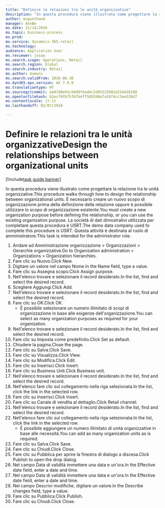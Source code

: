 ```yaml
--- 
title: "Definire le relazioni tra le unità organizzative"
description: "In questa procedura viene illustrato come progettare la relazione tra le unità organizzative."
author: mugunthanm
manager: AnnBe
ms.date: 11/14/2016
ms.topic: business-process
ms.prod: 
ms.service: dynamics-365-retail
ms.technology: 
audience: Application User
ms.reviewer: josaw
ms.search.scope: Operations, Retail
ms.search.region: Global
ms.search.industry: Retail
ms.author: mumani
ms.search.validFrom: 2016-06-30
ms.dyn365.ops.version: AX 7.0.0
ms.translationtype: HT
ms.sourcegitcommit: ea07d8e91c94d9fdad4c2d05533981e254420188
ms.openlocfilehash: b2ecf9fb75f67b4ff505598e7a38f4cc3ee328d7
ms.contentlocale: it-it
ms.lasthandoff: 02/07/2018

---
```

# <a name="design-the-relationships-between-organizational-units"></a><span data-ttu-id="72a8a-103">Definire le relazioni tra le unità organizzative</span><span class="sxs-lookup"><span data-stu-id="72a8a-103">Design the relationships between organizational units</span></span>

[!include[task guide banner](../includes/task-guide-banner.md)]

<span data-ttu-id="72a8a-104">In questa procedura viene illustrato come progettare la relazione tra le unità organizzative.</span><span class="sxs-lookup"><span data-stu-id="72a8a-104">This procedure walks through how to design the relationship between organizational units.</span></span> <span data-ttu-id="72a8a-105">È necessario creare un nuovo scopo di organizzazione prima della definizione della relazione oppure è possibile utilizzare lo scopo di organizzazione esistente.</span><span class="sxs-lookup"><span data-stu-id="72a8a-105">You must create a new organization purpose before defining the relationship, or you can use the existing organization purpose.</span></span> <span data-ttu-id="72a8a-106">La società di dati dimostrativi utilizzata per completare questa procedura è USRT.</span><span class="sxs-lookup"><span data-stu-id="72a8a-106">The demo data company used to complete this procedure is USRT.</span></span> <span data-ttu-id="72a8a-107">Questa attività è destinata al ruolo di amministratore.</span><span class="sxs-lookup"><span data-stu-id="72a8a-107">This task is intended for the administrator role.</span></span>

1. <span data-ttu-id="72a8a-108">Andare ad Amministrazione organizzazione > Organizzazioni > Gerarchie organizzative.</span><span class="sxs-lookup"><span data-stu-id="72a8a-108">Go to Organization administration > Organizations > Organization hierarchies.</span></span>
2. <span data-ttu-id="72a8a-109">Fare clic su Nuovo.</span><span class="sxs-lookup"><span data-stu-id="72a8a-109">Click New.</span></span>
3. <span data-ttu-id="72a8a-110">Digitare un valore nel campo Nome.</span><span class="sxs-lookup"><span data-stu-id="72a8a-110">In the Name field, type a value.</span></span>
4. <span data-ttu-id="72a8a-111">Fare clic su Assegna scopo.</span><span class="sxs-lookup"><span data-stu-id="72a8a-111">Click Assign purpose.</span></span>
5. <span data-ttu-id="72a8a-112">Nell'elenco trovare e selezionare il record desiderato.</span><span class="sxs-lookup"><span data-stu-id="72a8a-112">In the list, find and select the desired record.</span></span>
6. <span data-ttu-id="72a8a-113">Scegliere Aggiungi.</span><span class="sxs-lookup"><span data-stu-id="72a8a-113">Click Add.</span></span>
7. <span data-ttu-id="72a8a-114">Nell'elenco trovare e selezionare il record desiderato.</span><span class="sxs-lookup"><span data-stu-id="72a8a-114">In the list, find and select the desired record.</span></span>
8. <span data-ttu-id="72a8a-115">Fare clic su OK.</span><span class="sxs-lookup"><span data-stu-id="72a8a-115">Click OK.</span></span>
    * <span data-ttu-id="72a8a-116">È possibile selezionare un numero illimitato di scopi di organizzazione in base alle esigenze dell'organizzazione.</span><span class="sxs-lookup"><span data-stu-id="72a8a-116">You can select as many organization purposes as required for your organization.</span></span>  
9. <span data-ttu-id="72a8a-117">Nell'elenco trovare e selezionare il record desiderato.</span><span class="sxs-lookup"><span data-stu-id="72a8a-117">In the list, find and select the desired record.</span></span>
10. <span data-ttu-id="72a8a-118">Fare clic su Imposta come predefinito.</span><span class="sxs-lookup"><span data-stu-id="72a8a-118">Click Set as default.</span></span>
11. <span data-ttu-id="72a8a-119">Chiudere la pagina.</span><span class="sxs-lookup"><span data-stu-id="72a8a-119">Close the page.</span></span>
12. <span data-ttu-id="72a8a-120">Fare clic su Salva.</span><span class="sxs-lookup"><span data-stu-id="72a8a-120">Click Save.</span></span>
13. <span data-ttu-id="72a8a-121">Fare clic su Visualizza.</span><span class="sxs-lookup"><span data-stu-id="72a8a-121">Click View.</span></span>
14. <span data-ttu-id="72a8a-122">Fare clic su Modifica.</span><span class="sxs-lookup"><span data-stu-id="72a8a-122">Click Edit.</span></span>
15. <span data-ttu-id="72a8a-123">Fare clic su Inserisci.</span><span class="sxs-lookup"><span data-stu-id="72a8a-123">Click Insert.</span></span>
16. <span data-ttu-id="72a8a-124">Fare clic su Business Unit.</span><span class="sxs-lookup"><span data-stu-id="72a8a-124">Click Business unit.</span></span>
17. <span data-ttu-id="72a8a-125">Nell'elenco trovare e selezionare il record desiderato.</span><span class="sxs-lookup"><span data-stu-id="72a8a-125">In the list, find and select the desired record.</span></span>
18. <span data-ttu-id="72a8a-126">Nell'elenco fare clic sul collegamento nella riga selezionata.</span><span class="sxs-lookup"><span data-stu-id="72a8a-126">In the list, click the link in the selected row.</span></span>
19. <span data-ttu-id="72a8a-127">Fare clic su Inserisci.</span><span class="sxs-lookup"><span data-stu-id="72a8a-127">Click Insert.</span></span>
20. <span data-ttu-id="72a8a-128">Fare clic su Canale di vendita al dettaglio.</span><span class="sxs-lookup"><span data-stu-id="72a8a-128">Click Retail channel.</span></span>
21. <span data-ttu-id="72a8a-129">Nell'elenco trovare e selezionare il record desiderato.</span><span class="sxs-lookup"><span data-stu-id="72a8a-129">In the list, find and select the desired record.</span></span>
22. <span data-ttu-id="72a8a-130">Nell'elenco fare clic sul collegamento nella riga selezionata.</span><span class="sxs-lookup"><span data-stu-id="72a8a-130">In the list, click the link in the selected row.</span></span>
    * <span data-ttu-id="72a8a-131">È possibile aggiungere un numero illimitato di unità organizzative in base alle necessità.</span><span class="sxs-lookup"><span data-stu-id="72a8a-131">You can add as many organization units as is required.</span></span>  
23. <span data-ttu-id="72a8a-132">Fare clic su Salva.</span><span class="sxs-lookup"><span data-stu-id="72a8a-132">Click Save.</span></span>
24. <span data-ttu-id="72a8a-133">Fare clic su Chiudi.</span><span class="sxs-lookup"><span data-stu-id="72a8a-133">Click Close.</span></span>
25. <span data-ttu-id="72a8a-134">Fare clic su Pubblica per aprire la finestra di dialogo a discesa.</span><span class="sxs-lookup"><span data-stu-id="72a8a-134">Click Publish to open the drop dialog.</span></span>
26. <span data-ttu-id="72a8a-135">Nel campo Data di validità immettere una data e un'ora.</span><span class="sxs-lookup"><span data-stu-id="72a8a-135">In the Effective date field, enter a date and time.</span></span>
27. <span data-ttu-id="72a8a-136">Nel campo Data di validità immettere una data e un'ora.</span><span class="sxs-lookup"><span data-stu-id="72a8a-136">In the Effective date field, enter a date and time.</span></span>
28. <span data-ttu-id="72a8a-137">Nel campo Descrivi modifiche, digitare un valore.</span><span class="sxs-lookup"><span data-stu-id="72a8a-137">In the Describe changes field, type a value.</span></span>
29. <span data-ttu-id="72a8a-138">Fare clic su Pubblica.</span><span class="sxs-lookup"><span data-stu-id="72a8a-138">Click Publish.</span></span>
30. <span data-ttu-id="72a8a-139">Fare clic su Chiudi.</span><span class="sxs-lookup"><span data-stu-id="72a8a-139">Click Close.</span></span>


